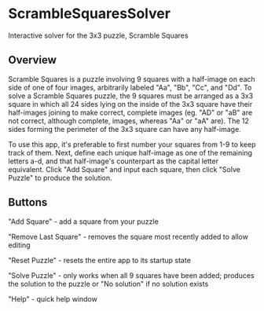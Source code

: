 # ScrambleSquaresSolver
Interactive solver for the 3x3 puzzle, Scramble Squares

Overview
----------------
Scramble Squares is a puzzle involving 9 squares with a half-image on each side of one of four images, arbitrarily labeled "Aa", "Bb", "Cc", and "Dd". To solve a Scramble Squares puzzle, the 9 squares must be arranged as a 3x3 square in which all 24 sides lying on the inside of the 3x3 square have their half-images joining to make correct, complete images (eg. "AD" or "aB" are not correct, although complete, images, whereas "Aa" or "aA" are). The 12 sides forming the perimeter of the 3x3 square can have any half-image.

To use this app, it's preferable to first number your squares from 1-9 to keep track of them. Next, define each unique half-image as one of the remaining letters a-d, and that half-image's counterpart as the capital letter equivalent. Click "Add Square" and input each square, then click "Solve Puzzle" to produce the solution.

Buttons
-------------
"Add Square" - add a square from your puzzle

"Remove Last Square" - removes the square most recently added to allow editing

"Reset Puzzle" - resets the entire app to its startup state

"Solve Puzzle" - only works when all 9 squares have been added; produces the solution to the puzzle or "No solution" if no solution exists

"Help" - quick help window
